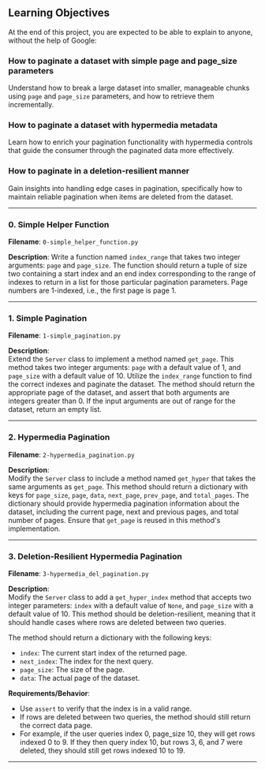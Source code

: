 ## Learning Objectives

At the end of this project, you are expected to be able to explain to anyone, without the help of Google:

### How to paginate a dataset with simple page and page_size parameters
Understand how to break a large dataset into smaller, manageable chunks using `page` and `page_size` parameters, and how to retrieve them incrementally.

### How to paginate a dataset with hypermedia metadata
Learn how to enrich your pagination functionality with hypermedia controls that guide the consumer through the paginated data more effectively.

### How to paginate in a deletion-resilient manner
Gain insights into handling edge cases in pagination, specifically how to maintain reliable pagination when items are deleted from the dataset.

---

### 0. Simple Helper Function
**Filename**: `0-simple_helper_function.py`

**Description**: 
Write a function named `index_range` that takes two integer arguments: `page` and `page_size`. The function should return a tuple of size two containing a start index and an end index corresponding to the range of indexes to return in a list for those particular pagination parameters. Page numbers are 1-indexed, i.e., the first page is page 1.

---

### 1. Simple Pagination
**Filename**: `1-simple_pagination.py`

**Description**:  
Extend the `Server` class to implement a method named `get_page`. This method takes two integer arguments: `page` with a default value of 1, and `page_size` with a default value of 10. Utilize the `index_range` function to find the correct indexes and paginate the dataset. The method should return the appropriate page of the dataset, and assert that both arguments are integers greater than 0. If the input arguments are out of range for the dataset, return an empty list.


---

### 2. Hypermedia Pagination
**Filename**: `2-hypermedia_pagination.py`

**Description**:  
Modify the `Server` class to include a method named `get_hyper` that takes the same arguments as `get_page`. This method should return a dictionary with keys for `page_size`, `page`, `data`, `next_page`, `prev_page`, and `total_pages`. The dictionary should provide hypermedia pagination information about the dataset, including the current page, next and previous pages, and total number of pages. Ensure that `get_page` is reused in this method's implementation.


---

### 3. Deletion-Resilient Hypermedia Pagination
**Filename**: `3-hypermedia_del_pagination.py`

**Description**:  
Modify the `Server` class to add a `get_hyper_index` method that accepts two integer parameters: `index` with a default value of `None`, and `page_size` with a default value of 10. This method should be deletion-resilient, meaning that it should handle cases where rows are deleted between two queries.

The method should return a dictionary with the following keys:
- `index`: The current start index of the returned page.
- `next_index`: The index for the next query.
- `page_size`: The size of the page.
- `data`: The actual page of the dataset.

**Requirements/Behavior**:  
- Use `assert` to verify that the index is in a valid range.
- If rows are deleted between two queries, the method should still return the correct data page.
- For example, if the user queries index 0, page_size 10, they will get rows indexed 0 to 9. If they then query index 10, but rows 3, 6, and 7 were deleted, they should still get rows indexed 10 to 19.

---

